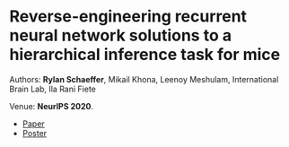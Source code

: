 # Reverse-engineering recurrent neural network solutions to a hierarchical inference task for mice

Authors: **Rylan Schaeffer**, Mikail Khona, Leenoy Meshulam, International Brain Lab, Ila Rani Fiete 

Venue: **NeurIPS 2020**.

- [Paper](paper.pdf)
- [Poster](poster.pdf)
